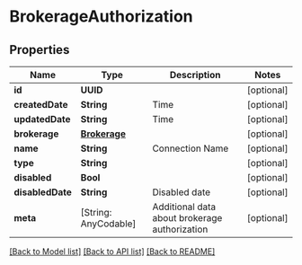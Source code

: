 # BrokerageAuthorization

## Properties
Name | Type | Description | Notes
------------ | ------------- | ------------- | -------------
**id** | **UUID** |  | [optional] 
**createdDate** | **String** | Time | [optional] 
**updatedDate** | **String** | Time | [optional] 
**brokerage** | [**Brokerage**](Brokerage.md) |  | [optional] 
**name** | **String** | Connection Name | [optional] 
**type** | **String** |  | [optional] 
**disabled** | **Bool** |  | [optional] 
**disabledDate** | **String** | Disabled date | [optional] 
**meta** | [String: AnyCodable] | Additional data about brokerage authorization | [optional] 

[[Back to Model list]](../README.md#models) [[Back to API list]](../README.md#api-endpoints) [[Back to README]](../README.md)


